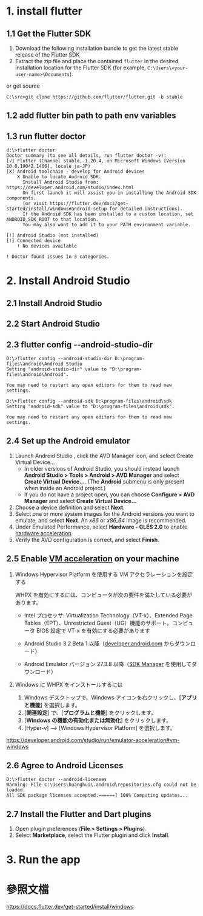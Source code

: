 # 1. install flutter 

## 1.1 Get the Flutter SDK

1. Download the following installation bundle to get the latest stable release of the Flutter SDK
2. Extract the zip file and place the contained `flutter` in the desired installation location for the Flutter SDK (for example, `C:\Users\<your-user-name>\Documents`).

or  get source

```shell
C:\src>git clone https://github.com/flutter/flutter.git -b stable
```



## 1.2 add flutter bin path to path env  variables 

## 1.3 run flutter doctor

```shell
d:\>flutter doctor
Doctor summary (to see all details, run flutter doctor -v):
[√] Flutter (Channel stable, 1.20.4, on Microsoft Windows [Version 10.0.19042.1466], locale ja-JP)
[X] Android toolchain - develop for Android devices
    X Unable to locate Android SDK.
      Install Android Studio from: https://developer.android.com/studio/index.html
      On first launch it will assist you in installing the Android SDK components.
      (or visit https://flutter.dev/docs/get-started/install/windows#android-setup for detailed instructions).
      If the Android SDK has been installed to a custom location, set ANDROID_SDK_ROOT to that location.
      You may also want to add it to your PATH environment variable.

[!] Android Studio (not installed)
[!] Connected device
    ! No devices available

! Doctor found issues in 3 categories.
```



# 2. Install Android Studio

## 2.1 Install Android Studio

## 2.2 Start Android Studio

## 2.3 flutter config --android-studio-dir <directory>

```shell
D:\>flutter config --android-studio-dir D:\program-files\android\Android Studio
Setting "android-studio-dir" value to "D:\program-files\android\Android".

You may need to restart any open editors for them to read new settings.

D:\>flutter config --android-sdk D:\program-files\android\sdk
Setting "android-sdk" value to "D:\program-files\android\sdk".

You may need to restart any open editors for them to read new settings.
```



## 2.4 Set up the Android emulator

1. Launch Android Studio , click the AVD Manager icon, and select Create Virtual Device…
   - In older versions of Android Studio, you should instead launch **Android Studio > Tools > Android > AVD Manager** and select **Create Virtual Device…**. (The **Android** submenu is only present when inside an Android project.)
   - If you do not have a project open, you can choose **Configure > AVD Manager** and select **Create Virtual Device…**
2. Choose a device definition and select **Next**.
3. Select one or more system images for the Android versions you want to emulate, and select **Next**. An *x86* or *x86_64* image is recommended.
4. Under Emulated Performance, select **Hardware - GLES 2.0** to enable [hardware acceleration](https://developer.android.com/studio/run/emulator-acceleration).
5. Verify the AVD configuration is correct, and select **Finish**.

## 2.5 Enable [VM acceleration](https://developer.android.com/studio/run/emulator-acceleration) on your machine

1. Windows Hypervisor Platform を使用する VM アクセラレーションを設定する

   WHPX を有効にするには、コンピュータが次の要件を満たしている必要があります。

   - Intel プロセッサ: Virtualization Technology（VT-x）、Extended Page Tables（EPT）、Unrestricted Guest（UG）機能のサポート。コンピュータ BIOS 設定で VT-x を有効にする必要があります

   - Android Studio 3.2 Beta 1 以降（[developer.android.com](https://developer.android.com/studio/preview) からダウンロード）

   - Android Emulator バージョン 27.3.8 以降（[SDK Manager](https://developer.android.com/studio/intro/update#sdk-manager) を使用してダウンロード）

     

2. Windows に WHPX をインストールするには

   1. Windows デスクトップで、Windows アイコンを右クリックし、[**アプリと機能**] を選択します。
   2. [**関連設定**] で、[**プログラムと機能**] をクリックします。
   3. [**Windows の機能の有効化または無効化**] をクリックします。
   4. [Hyper-v] --> [Windows Hypervisor Platform] を選択します。



https://developer.android.com/studio/run/emulator-acceleration#vm-windows

## 2.6 Agree to Android Licenses

```shell
D:\>flutter doctor --android-licenses
Warning: File C:\Users\huanghui\.android\repositories.cfg could not be loaded.
All SDK package licenses accepted.======] 100% Computing updates...
```



## 2.7  Install the Flutter and Dart plugins 

1. Open plugin preferences (**File > Settings > Plugins**).
2. Select **Marketplace**, select the Flutter plugin and click **Install**.

# 3. Run the app





#   參照文檔

https://docs.flutter.dev/get-started/install/windows